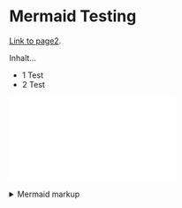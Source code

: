 # Mermaid Testing

[Link to page2](./page2.md).

Inhalt...
* 1 Test
* 2 Test

<!-- generated by mermaid compile action - START -->
![~mermaid diagram 1~](/./assets/images/docs_index-md-1.pdf)
<details>
  <summary>Mermaid markup</summary>

```mermaid
graph TD;
    A-->B;
    B-->A;
    A-->C;
    B-->D;
```

</details>
<!-- generated by mermaid compile action - END -->
